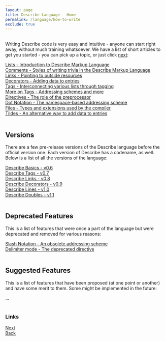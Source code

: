 ```yaml
---
layout: page
title: Describe Language - Home
permalink: /language/how-to-write
exclude: true
---
```

<br>Writing Describe code is very easy and intuitive - anyone can start right away, without much training whatsoever. We have a list of short articles to get you started - you can pick up a topic, or just click [next](/language/lists):<br>

[Lists - Introduction to Describe Markup Language](/language/how-to-write-lists)<br>
[Comments - Styles of writing trivia in the Describe Markup Language](/language/how-to-write-comments)<br>
[Links - Pointing to outside resources](/language/how-to-write-links)<br>
[Decorators - Adding data to entries](/language/how-to-write-decorators)<br>
[Tags - Interconnecting various lists through tagging](/language/how-to-write-tags)<br>
[More on Tags - Addressing schemes and more](/language/how-to-write-tagging)<br>
[Directives - The role of the preprocessor](/language/how-to-write-directives)<br>
[Dot Notation - The namespace-based addressing scheme](/language/how-to-write-dot-notation)<br>
[Files - Types and extensions used by the compiler](/language/how-to-write-file-names)<br>
[Tildes - An alternative way to add data to entries](/language/how-to-write-tildes)<br><br>

## Versions

There are a few pre-release versions of the Describe language before the official version one. Each version of Describe has a codename, as well. Below is a list of all the versions of the language:<br>

[Describe Basics - v0.6](/language/version-06)<br>
[Describe Tags - v0.7](/language/version-07)<br>
[Describe Links - v0.8](/language/version-08)<br>
[Describe Decorators - v0.9](/language/version-09)<br>
[Describe Lines - v1.0](/language/version-10)<br>
[Describe Doubles - v1.1](/language/version-11)<br><br>

## Deprecated Features

This is a list of features that were once a part of the language but were deprecated and removed for various reasons:<br>

[Slash Notation - An obsolete addressing scheme](/language/deprecated-slash-notation)<br>
[Delimiter mode - The deprecated directive](/language/deprecated-delimiter-mode)<br><br>

## Suggested Features

This is a list of features that have been proposed (at one point or another) and have some merit to them. Some might be implemented in the future:<br>

...<br><br>

### Links
[Next](/language/lists)<br>
[Back](/language/)